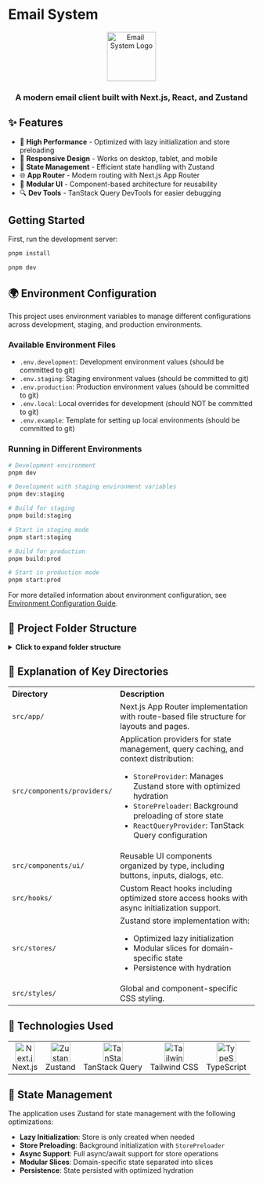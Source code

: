 # Email System

<div align="center">
  <img src="public/file.svg" alt="Email System Logo" width="100" />
  <h3>A modern email client built with Next.js, React, and Zustand</h3>
</div>

## ✨ Features

- 🚀 **High Performance** - Optimized with lazy initialization and store preloading
- 📱 **Responsive Design** - Works on desktop, tablet, and mobile
- 🔄 **State Management** - Efficient state handling with Zustand
- 🌐 **App Router** - Modern routing with Next.js App Router
- 🎨 **Modular UI** - Component-based architecture for reusability
- 🔍 **Dev Tools** - TanStack Query DevTools for easier debugging

## Getting Started

First, run the development server:

```bash
pnpm install

pnpm dev
```

## 🌍 Environment Configuration

This project uses environment variables to manage different configurations across development, staging, and production environments.

### Available Environment Files

- `.env.development`: Development environment values (should be committed to git)
- `.env.staging`: Staging environment values (should be committed to git)
- `.env.production`: Production environment values (should be committed to git)
- `.env.local`: Local overrides for development (should NOT be committed to git)
- `.env.example`: Template for setting up local environments (should be committed to git)

### Running in Different Environments

```bash
# Development environment
pnpm dev

# Development with staging environment variables
pnpm dev:staging

# Build for staging
pnpm build:staging

# Start in staging mode
pnpm start:staging

# Build for production
pnpm build:prod

# Start in production mode
pnpm start:prod
```

For more detailed information about environment configuration, see [Environment Configuration Guide](docs/environment-config.md).

## 📁 Project Folder Structure

<details>
<summary><b>Click to expand folder structure</b></summary>

```
email-system/
│
├── 📂 public/                    # Static assets
│   ├── 📂 assets/
│   │   └── 📂 fonts/             # Custom fonts
│   └── 📄 *.svg                  # SVG files
│
├── 📂 src/                       # Main source code
│   │
│   ├── 📂 app/                   # App Router
│   │   ├── 📄 layout.tsx         # Root layout
│   │   ├── 📂 login/             # Login page
│   │   └── 📂 mail/              # Mail application
│   │       ├── 📂 components/    # Mail-specific components
│   │       ├── 📄 layout.tsx     # Mail layout
│   │       ├── 📄 loading.tsx    # Loading state
│   │       └── 📄 page.tsx       # Mail page
│   │
│   ├── 📂 components/            # Reusable UI components
│   │   ├── 📂 providers/         # Provider components
│   │   │   ├── 📄 ReactQueryProvider.tsx
│   │   │   ├── 📄 StorePreloader.tsx
│   │   │   ├── 📄 StoreProvider.tsx
│   │   │   └── 📄 TanStackQueryDevtools.tsx
│   │   │
│   │   ├── 📂 ui/                # UI components
│   │   │   ├── 📂 button/        # Button components
│   │   │   ├── 📂 checkbox/      # Checkbox components
│   │   │   ├── 📂 dialog/        # Dialog components
│   │   │   ├── 📂 input/         # Input components
│   │   │   └── 📂 tooltip/       # Tooltip components
│   │   │
│   │   └── 📂 layout/            # Layout components
│   │
│   ├── 📂 constants/             # Configuration constants
│   ├── 📂 data/                  # Mock data
│   ├── 📂 hooks/                 # Custom React hooks
│   │   └── 📄 useStore.ts        # Store access hooks
│   ├── 📂 lib/                   # Libraries and utilities
│   ├── 📂 styles/                # Global CSS files
│   ├── 📂 stores/                # State management (Zustand)
│   │   └── 📂 slices/            # Store slices
│   ├── 📂 types/                 # TypeScript types
│   └── 📄 middleware.ts          # Next.js middleware
│
├── 📂 docs/                      # Documentation
├── 📄 .env.local                 # Local environment variables
├── 📄 next.config.ts             # Next.js configuration
├── 📄 package.json               # Project metadata and scripts
├── 📄 tsconfig.json              # TypeScript configuration
└── 📄 eslint.config.mjs          # ESLint configuration
```

</details>

## 🧭 Explanation of Key Directories

<table>
  <tr>
    <th align="left">Directory</th>
    <th align="left">Description</th>
  </tr>
  <tr>
    <td><code>src/app/</code></td>
    <td>Next.js App Router implementation with route-based file structure for layouts and pages.</td>
  </tr>
  <tr>
    <td><code>src/components/providers/</code></td>
    <td>Application providers for state management, query caching, and context distribution:
      <ul>
        <li><code>StoreProvider</code>: Manages Zustand store with optimized hydration</li>
        <li><code>StorePreloader</code>: Background preloading of store state</li>
        <li><code>ReactQueryProvider</code>: TanStack Query configuration</li>
      </ul>
    </td>
  </tr>
  <tr>
    <td><code>src/components/ui/</code></td>
    <td>Reusable UI components organized by type, including buttons, inputs, dialogs, etc.</td>
  </tr>
  <tr>
    <td><code>src/hooks/</code></td>
    <td>Custom React hooks including optimized store access hooks with async initialization support.</td>
  </tr>
  <tr>
    <td><code>src/stores/</code></td>
    <td>Zustand store implementation with:
      <ul>
        <li>Optimized lazy initialization</li>
        <li>Modular slices for domain-specific state</li>
        <li>Persistence with hydration</li>
      </ul>
    </td>
  </tr>
  <tr>
    <td><code>src/styles/</code></td>
    <td>Global and component-specific CSS styling.</td>
  </tr>
</table>

## 🔧 Technologies Used

<table>
  <tr>
    <td align="center"><img src="public/next.svg" width="40" height="40" alt="Next.js" /><br>Next.js</td>
    <td align="center"><img src="https://raw.githubusercontent.com/pmndrs/zustand/main/bear.jpg" width="40" height="40" alt="Zustand" /><br>Zustand</td>
    <td align="center"><img src="https://tanstack.com/favicon.ico" width="40" height="40" alt="TanStack Query" /><br>TanStack Query</td>
    <td align="center"><img src="https://raw.githubusercontent.com/tailwindlabs/tailwindcss/master/.github/logo-light.svg" width="40" height="40" alt="Tailwind CSS" /><br>Tailwind CSS</td>
    <td align="center"><img src="https://typescriptlang.org/favicon-32x32.png" width="40" height="40" alt="TypeScript" /><br>TypeScript</td>
  </tr>
</table>

## 📝 State Management

The application uses Zustand for state management with the following optimizations:

- **Lazy Initialization**: Store is only created when needed
- **Store Preloading**: Background initialization with `StorePreloader`
- **Async Support**: Full async/await support for store operations
- **Modular Slices**: Domain-specific state separated into slices
- **Persistence**: State persisted with optimized hydration

